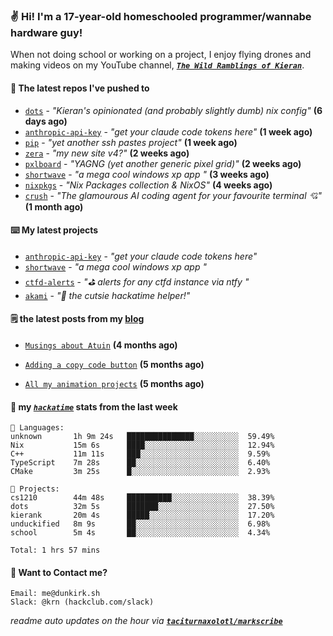 ### ✌️ Hi! I'm a 17-year-old homeschooled programmer/wannabe hardware guy!

When not doing school or working on a project, I enjoy flying drones and making videos on my YouTube channel, [**_`The Wild Ramblings of Kieran`_**](https://youtube.com/@kieran.rambles).

#### 👷 The latest repos I've pushed to

- [`dots`](https://github.com/taciturnaxolotl/dots) - _"Kieran's opinionated (and probably slightly dumb) nix config"_ **(6 days ago)**
- [`anthropic-api-key`](https://github.com/taciturnaxolotl/anthropic-api-key) - _"get your claude code tokens here"_ **(1 week ago)**
- [`pip`](https://github.com/taciturnaxolotl/pip) - _"yet another ssh pastes project"_ **(1 week ago)**
- [`zera`](https://github.com/taciturnaxolotl/zera) - _"my new site v4?"_ **(2 weeks ago)**
- [`pxlboard`](https://github.com/taciturnaxolotl/pxlboard) - _"YAGNG (yet another generic pixel grid)"_ **(2 weeks ago)**
- [`shortwave`](https://github.com/taciturnaxolotl/shortwave) - _"a mega cool windows xp app "_ **(3 weeks ago)**
- [`nixpkgs`](https://github.com/NixOS/nixpkgs) - _"Nix Packages collection & NixOS"_ **(4 weeks ago)**
- [`crush`](https://github.com/charmbracelet/crush) - _"The glamourous AI coding agent for your favourite terminal 💘"_ **(1 month ago)**

#### ⌨️ My latest projects

- [`anthropic-api-key`](https://github.com/taciturnaxolotl/anthropic-api-key) - _"get your claude code tokens here"_
- [`shortwave`](https://github.com/taciturnaxolotl/shortwave) - _"a mega cool windows xp app "_
- [`ctfd-alerts`](https://github.com/taciturnaxolotl/ctfd-alerts) - _"⛳ alerts for any ctfd instance via ntfy "_
- [`akami`](https://github.com/taciturnaxolotl/akami) - _"🌷 the cutsie hackatime helper!"_

#### 🗒️ the latest posts from my [blog](https://dunkirk.sh)

- [`Musings about Atuin`](https://dunkirk.sh/blog/atuin/) **(4 months ago)**

- [`Adding a copy code button`](https://dunkirk.sh/blog/adding-a-copy-button/) **(5 months ago)**

- [`All my animation projects`](https://dunkirk.sh/blog/my-animations/) **(5 months ago)**



#### 📡 my [_`hackatime`_](https://waka.hackclub.com) stats from the last week

```text
💾 Languages:
unknown       1h 9m 24s   ███████████████░░░░░░░░░░  59.49%
Nix           15m 6s      ████░░░░░░░░░░░░░░░░░░░░░  12.94%
C++           11m 11s     ███░░░░░░░░░░░░░░░░░░░░░░  9.59%
TypeScript    7m 28s      ██░░░░░░░░░░░░░░░░░░░░░░░  6.40%
CMake         3m 25s      █░░░░░░░░░░░░░░░░░░░░░░░░  2.93%

💼 Projects:
cs1210        44m 48s     ██████████░░░░░░░░░░░░░░░  38.39%
dots          32m 5s      ███████░░░░░░░░░░░░░░░░░░  27.50%
kierank       20m 4s      █████░░░░░░░░░░░░░░░░░░░░  17.20%
unduckified   8m 9s       ██░░░░░░░░░░░░░░░░░░░░░░░  6.98%
school        5m 4s       ██░░░░░░░░░░░░░░░░░░░░░░░  4.34%

Total: 1 hrs 57 mins
```

#### 📮 Want to Contact me?

```text
Email: me@dunkirk.sh
Slack: @krn (hackclub.com/slack)
```

_readme auto updates on the hour via [**`taciturnaxolotl/markscribe`**](https://github.com/taciturnaxolotl/markscribe)_
